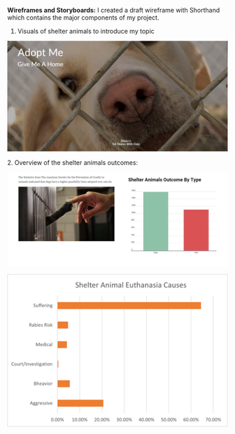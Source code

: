 **Wireframes and Storyboards:**
I created a draft wireframe with Shorthand which contains the major components of my project. 
1. Visuals of shelter animals to introduce my topic
<p align="right">
  <img src="./1.jpg" />
</p>
2. Overview of the shelter animals outcomes:
<p align="right">
  <img src="./Petoutcome.JPG" />
</p>
<p align="right">
  <img src="./causespet.png" />
</p>
